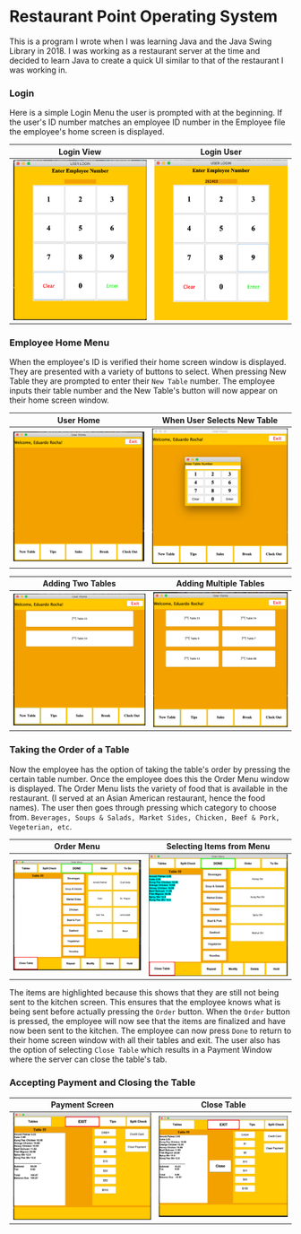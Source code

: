 # Restaurant Point Operating System

This is a program I wrote when I was learning Java and the Java Swing Library in 2018. I was working as a restaurant server at the time and decided to learn Java to create a quick UI similar to that of the restaurant I was working in.

### Login
Here is a simple Login Menu the user is prompted with at the beginning. If the user's ID number matches an employee ID number in the Employee file the employee's home screen is displayed.

Login View            |  Login User
:-------------------------:|:-------------------------:
![](https://github.com/eduardor626/RestaurantPOS/blob/master/images/LoginMenu.PNG)  |  ![](https://github.com/eduardor626/RestaurantPOS/blob/master/images/LoginMenu2.PNG)

### Employee Home Menu
When the employee's ID is verified their home screen window is displayed. They are presented with a variety of buttons to select. When pressing New Table they are prompted to enter their `New Table` number. The employee inputs their table number and the New Table's button will now appear on their home screen window.

User Home           |  When User Selects New Table
:-------------------------:|:-------------------------:
![](https://github.com/eduardor626/RestaurantPOS/blob/master/images/UserHome.PNG)  |  ![](https://github.com/eduardor626/RestaurantPOS/blob/master/images/UserHomeTable.PNG)

Adding Two Tables          |  Adding Multiple Tables
:-------------------------:|:-------------------------:
![](https://github.com/eduardor626/RestaurantPOS/blob/master/images/UserHomeTable3.PNG)  | ![](https://github.com/eduardor626/RestaurantPOS/blob/master/images/UserHomeTable4.PNG)

### Taking the Order of a Table

Now the employee has the option of taking the table's order by pressing the certain table number. Once the employee does this the Order Menu window is displayed. The Order Menu lists the variety of food that is available in the restaurant. (I served at an Asian American restaurant, hence the food names). The user then goes through pressing which category to choose from. `Beverages, Soups & Salads, Market Sides, Chicken, Beef & Pork, Vegeterian, etc`. 

Order Menu        |  Selecting Items from Menu
:-------------------------:|:-------------------------:
![](https://github.com/eduardor626/RestaurantPOS/blob/master/images/Menu.PNG)  | ![](https://github.com/eduardor626/RestaurantPOS/blob/master/images/Menu2.PNG)

The items are highlighted because this shows that they are still not being sent to the kitchen screen. This ensures that the employee knows what is being sent before actually pressing the `Order` button. When the `Order` button is pressed, the employee will now see that the items are finalized and have now been sent to the kitchen. The employee can now press `Done` to return to their home screen window with all their tables and exit. The user also has the option of selecting `Close Table` which results in a Payment Window where the server can close the table's tab. 

### Accepting Payment and Closing the Table

Payment Screen       |  Close Table
:-------------------------:|:-------------------------:
![](https://github.com/eduardor626/RestaurantPOS/blob/master/images/Payment.PNG)  | ![](https://github.com/eduardor626/RestaurantPOS/blob/master/images/Payment2.PNG)
